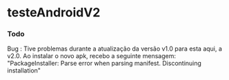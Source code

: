 # testeAndroidV2

### Todo
Bug : Tive problemas durante a atualização da versão v1.0 para esta aqui, a v2.0. Ao instalar o novo
       apk, recebo a seguinte mensagem: "PackageInstaller: Parse error when parsing manifest. Discontinuing installation"

